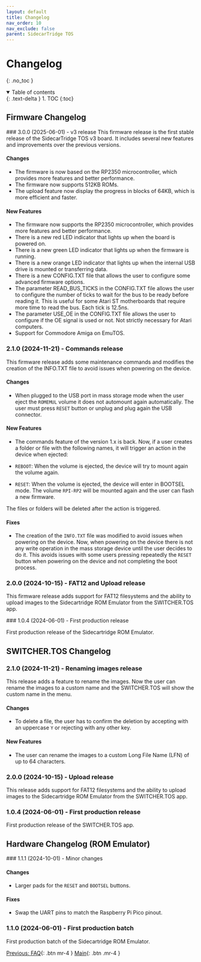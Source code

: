 ```yaml
---
layout: default
title: Changelog
nav_order: 10
nav_exclude: false
parent: SidecarTridge TOS
---
```


# Changelog
{: .no_toc }


<details open markdown="block">
  <summary>
    Table of contents
  </summary>
  {: .text-delta }
1. TOC
{:toc}
</details>

## Firmware Changelog

### 3.0.0 (2025-06-01) - v3 release
This firmware release is the first stable release of the SidecarTridge TOS v3 board. It includes several new features and improvements over the previous versions.

#### Changes
- The firmware is now based on the RP2350 microcontroller, which provides more features and better performance.
- The firmware now supports 512KB ROMs.
- The upload feature now display the progress in blocks of 64KB, which is more efficient and faster.

#### New Features
- The firmware now supports the RP2350 microcontroller, which provides more features and better performance.
- There is a new red LED indicator that lights up when the board is powered on.
- There is a new green LED indicator that lights up when the firmware is running.
- There is a new orange LED indicator that lights up when the internal USB drive is mounted or transferring data.
- There is a new CONFIG.TXT file that allows the user to configure some advanced firmware options.
- The parameter READ_BUS_TICKS in the CONFIG.TXT file allows the user to configure the number of ticks to wait for the bus to be ready before reading it. This is useful for some Atari ST motherboards that require more time to read the bus. Each tick is 12.5ns.
- The parameter USE_OE in the CONFIG.TXT file allows the user to configure if the OE signal is used or not. Not strictly necessary for Atari computers.
- Support for Commodore Amiga on EmuTOS.

### 2.1.0 (2024-11-21) - Commands release

This firmware release adds some maintenance commands and modifies the creation of the INFO.TXT file to avoid issues when powering on the device.

#### Changes

- When plugged to the USB port in mass storage mode when the user eject the `ROMEMUL` volume it does not automount again automatically. The user must press `RESET` button or unplug and plug again the USB connector.

#### New Features

- The commands feature of the version 1.x is back. Now, if a user creates a folder or file with the following names, it will trigger an action in the device when ejected:

- `REBOOT`: When the volume is ejected, the device will try to mount again the volume again.
- `RESET`: When the volume is ejected, the device will enter in BOOTSEL mode. The volume `RPI-RP2` will be mounted again and the user can flash a new firmware.

The files or folders will be deleted after the action is triggered.

#### Fixes

- The creation of the `INFO.TXT` file was modified to avoid issues when powering on the device. Now, when powering on the device there is not any write operation in the mass storage device until the user decides to do it. This avoids issues with some users pressing repeatedly the `RESET` button when powering on the device and not completing the boot process.

### 2.0.0 (2024-10-15) - FAT12 and Upload release

This firmware release adds support for FAT12 filesystems and the ability to upload images to the Sidecartridge ROM Emulator from the SWITCHER.TOS app.

### 1.0.4 (2024-06-01) - First production release

First production release of the Sidecartridge ROM Emulator.

## SWITCHER.TOS Changelog

### 2.1.0 (2024-11-21) - Renaming images release

This release adds a feature to rename the images. Now the user can rename the images to a custom name and the SWITCHER.TOS will show the custom name in the menu.

#### Changes
- To delete a file, the user has to confirm the deletion by accepting with an uppercase `Y` or rejecting with any other key.

#### New Features
- The user can rename the images to a custom Long File Name (LFN) of up to 64 characters.

### 2.0.0 (2024-10-15) - Upload release

This release adds support for FAT12 filesystems and the ability to upload images to the Sidecartridge ROM Emulator from the SWITCHER.TOS app.

### 1.0.4 (2024-06-01) - First production release

First production release of the SWITCHER.TOS app.

## Hardware Changelog (ROM Emulator)

### 1.1.1 (2024-10-01) - Minor changes

#### Changes

- Larger pads for the `RESET` and `BOOTSEL` buttons.

#### Fixes

- Swap the UART pins to match the Raspberry Pi Pico pinout.

### 1.1.0 (2024-06-01) - First production batch

First production batch of the Sidecartridge ROM Emulator.



[Previous: FAQ](/sidecartridge-tos/faq/){: .btn mr-4 }
[Main](/sidecartridge-tos/){: .btn .mr-4 }

